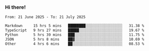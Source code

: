 ### Hi there!

<!--START_SECTION:waka-->

```txt
From: 21 June 2025 - To: 21 July 2025

Markdown     15 hrs 5 mins   ████████░░░░░░░░░░░░░░░░░   31.38 %
TypeScript   9 hrs 27 mins   █████░░░░░░░░░░░░░░░░░░░░   19.67 %
Python       5 hrs 39 mins   ███░░░░░░░░░░░░░░░░░░░░░░   11.75 %
JSON         5 hrs 8 mins    ██▓░░░░░░░░░░░░░░░░░░░░░░   10.69 %
Other        4 hrs 6 mins    ██░░░░░░░░░░░░░░░░░░░░░░░   08.53 %
```

<!--END_SECTION:waka-->
